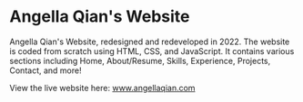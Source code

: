 # Angella Qian's Website

Angella Qian's Website, redesigned and redeveloped in 2022. The website is coded from scratch using HTML, CSS, and JavaScript. It contains various sections including Home, About/Resume, Skills, Experience, Projects, Contact, and more!

View the live website here:
www.angellaqian.com
